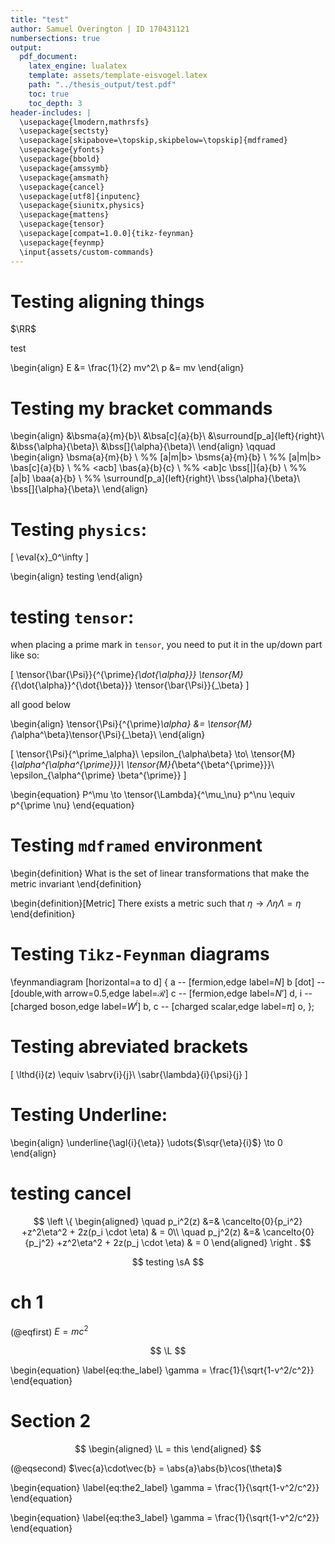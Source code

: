 ```yaml
---
title: "test"
author: Samuel Overington | ID 170431121
numbersections: true
output:
  pdf_document:
    latex_engine: lualatex
    template: assets/template-eisvogel.latex
    path: "../thesis_output/test.pdf"
    toc: true
    toc_depth: 3
header-includes: |
  \usepackage{lmodern,mathrsfs}
  \usepackage{sectsty}
  \usepackage[skipabove=\topskip,skipbelow=\topskip]{mdframed}
  \usepackage{yfonts}
  \usepackage{bbold}
  \usepackage{amssymb}
  \usepackage{amsmath}
  \usepackage{cancel}
  \usepackage[utf8]{inputenc}
  \usepackage{siunitx,physics}
  \usepackage{mattens}
  \usepackage{tensor}
  \usepackage[compat=1.0.0]{tikz-feynman}
  \usepackage{feynmp}
  \input{assets/custom-commands}
---
```

<!--
  import "assets/custom.md"
-->


# Testing aligning things

$\RR$


test

<!-- /$$ccmanddmb`aV`bS\align}
V/$$n:s/\$\$//ggvS\align -->

\begin{align}
E &= \frac{1}{2} mv^2\\
p &= mv
\end{align}


# Testing my bracket commands
\begin{align}
  &\bsma{a}{m}{b}\\
  &\bsa[c]{a}{b}\\
  &\surround[p_a]{left}{right}\\
  &\bss{\alpha}{\beta}\\
  &\bss[]{\alpha}{\beta}\\
\end{align}
\qquad
\begin{align}
  \bsma{a}{m}{b} \\ %% [a|m|b>
  \bsms{a}{m}{b} \\ %% [a|m|b>
  \bas[c]{a}{b}  \\ %% <acb]
  \bas{a}{b}{c}  \\ %% <ab]c
  \bss[|]{a}{b}  \\ %% [a|b]
  \baa{a}{b}     \\ %% <ab>
  \surround[p_a]{left}{right}\\
  \bss{\alpha}{\beta}\\
  \bss[]{\alpha}{\beta}\\
\end{align}


# Testing `physics`:
\[
  \eval{x}_0^\infty
\]

\begin{align}
  testing
\end{align}

# testing `tensor`:
  when placing a prime mark in `tensor`, you need to put it in the up/down part like so:

\[
\tensor{\bar{\Psi}}{^{\prime}_{\dot{\alpha}}} \tensor{M}{_{\dot{\alpha}}^{\dot{\beta}}} \tensor{\bar{\Psi}}{_\beta}
\]

all good below

\begin{align}
  \tensor{\Psi}{^{\prime}_\alpha} &= \tensor{M}{_\alpha^\beta}\tensor{\Psi}{_\beta}\\
\end{align}

\[
  \tensor{\Psi}{^\prime_\alpha}\\
  \epsilon_{\alpha\beta} \to\\
  \tensor{M}{_\alpha^{\alpha^{\prime}}}\\
  \tensor{M}{_\beta^{\beta^{\prime}}}\\
\epsilon_{\alpha^{\prime} \beta^{\prime}}
\]

\begin{equation}
P^\mu \to \tensor{\Lambda}{^\mu_\nu} p^\nu \equiv p^{\prime \nu}
\end{equation}




# Testing `mdframed` environment
<!-- Defined in `assets/custom.tex`
\mdfdefinestyle{theoremstyle}{%
  linecolor=black,linewidth=2pt,%
  frametitlerule=true,%
  frametitlebackgroundcolor=gray!20,
  innertopmargin=\topskip,innerbottommargin=\topskip,
}
\mdtheorem[style=theoremstyle]{definition}{Definition}
 -->

\begin{definition}
  What is the set of linear transformations that make the metric invariant
\end{definition}

\begin{definition}[Metric]
  There exists a metric such that $\eta \to \Lambda \eta \Lambda = \eta$
\end{definition}

# Testing `Tikz-Feynman` diagrams

\feynmandiagram [horizontal=a to d] {
  a -- [fermion,edge label=$N$] b [dot] -- [double,with arrow=0.5,edge label=$\mathcal{R}$] c -- [fermion,edge label=$N'$] d,
  i -- [charged boson,edge label=$W^i$] b,
  c -- [charged scalar,edge label=$\pi$] o,
};

# Testing abreviated brackets  

\[
  \lthd{i}(z) \equiv  \sabrv{i}{j}\\
  \sabr{\lambda}{i}{\psi}{j}
\]

# Testing Underline:

\begin{align}
  \underline{\agl{i}{\eta}} \udots{$\sqr{\eta}{i}$} \to 0
\end{align}


<!--
  \underline{\agl{i}{\eta}} \udots{$\sqr{\eta}{i}$} \to 0
  \udots{$\agl{j}{\eta}$} \underline{\sqr{\eta}{j}} \to 0\\

  \underline{\agl{i}{\eta}} \dotuline{\sqr{\eta}{i}} \to 0\\
  \dotuline{\agl{j}{\eta}} \underline{\sqr{\eta}{j}} \to 0
-->

# testing cancel

$$
\left \{
\begin{aligned}
  \quad p_i^2(z) &=& \cancelto{0}{p_i^2} +z^2\eta^2 + 2z(p_i \cdot \eta) & = 0\\
  \quad p_j^2(z) &=& \cancelto{0}{p_j^2} +z^2\eta^2 + 2z(p_j \cdot \eta) & = 0
\end{aligned}
\right .
$$

$$
  testing \sA
$$

# ch 1
(@eqfirst) $E = mc^2$

$$
  \L
$$

\begin{equation}
  \label{eq:the_label}
  \gamma = \frac{1}{\sqrt{1-v^2/c^2}}
\end{equation}

# Section 2

$$
\begin{aligned}
  \L = this
\end{aligned}
$$

(@eqsecond) $\vec{a}\cdot\vec{b} = \abs{a}\abs{b}\cos(\theta)$

\begin{equation}
  \label{eq:the2_label}
  \gamma = \frac{1}{\sqrt{1-v^2/c^2}}
\end{equation}

\begin{equation}
  \label{eq:the3_label}
  \gamma = \frac{1}{\sqrt{1-v^2/c^2}}
\end{equation}

<!--
@import "assets/custom.md"
-->
